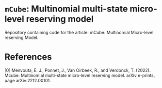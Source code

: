 `mCube`: Multinomial multi-state micro-level reserving model
==============================================================================================

Repository containing code for the article: mCube: Multinomial Micro-level reserving Model.


References
==========

[0] Menvouta, E. J., Ponnet, J., Van Oirbeek, R., and Verdonck, T. (2022). Mcube:
Multinomial multi-state micro-level reserving model. arXiv
e-prints, page arXiv:2212.00101.
